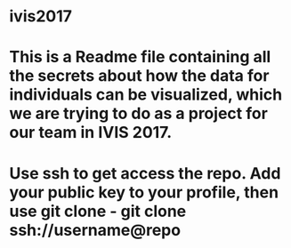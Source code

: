 # ivis2017

# This is a Readme file containing all the secrets about how the data for individuals can be visualized, which we are trying to do as a project for our team in IVIS 2017.
# Use ssh to get access the repo. Add your public key to your profile, then use git clone - git clone ssh://username@repo
